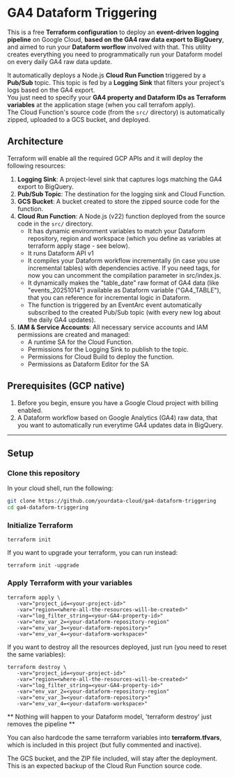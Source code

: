 # GA4 Dataform Triggering

This is a free **Terraform configuration** to deploy an **event-driven logging pipeline** on Google Cloud, **based on the GA4 raw data export to BigQuery**, and aimed to run your **Dataform worflow** involved with that.
This utility creates everything you need to programmatically run your Dataform model on every daily GA4 raw data update.

It automatically deploys a Node.js **Cloud Run Function** triggered by a **Pub/Sub** topic. This topic is fed by a **Logging Sink** that filters your project's logs based on the GA4 export.\
You just need to specify your **GA4 property and Dataform IDs as Terraform variables** at the application stage (when you call terrafom apply).\
The Cloud Function's source code (from the `src/` directory) is automatically zipped, uploaded to a GCS bucket, and deployed.

## Architecture

Terraform will enable all the required GCP APIs and it will deploy the following resources:

1.  **Logging Sink**: A project-level sink that captures logs matching the GA4 export to BigQuery.
2.  **Pub/Sub Topic**: The destination for the logging sink and Cloud Function.
3.  **GCS Bucket**: A bucket created to store the zipped source code for the function.
4.  **Cloud Run Function**: A Node.js (v22) function deployed from the source code in the `src/` directory.
    * It has dynamic environment variables to match your Dataform repository, region and workspace (which you define as variables at terraform apply stage - see below).
    * It runs Dataform API v1
    * It compiles your Dataform workflow incrementally (in case you use incremental tables) with dependencies active. If you need tags, for now you can uncomment the compilation parameter in src/index.js.
    * It dynamically makes the "table_date" raw format of GA4 data (like "events_20251014") available as Dataform variable ("GA4_TABLE"), that you can reference for incremental logic in Dataform.
    * The function is triggered by an EventArc event automatically subscribed to the created Pub/Sub topic (with every new log about the daily GA4 updates).
5.  **IAM & Service Accounts**: All necessary service accounts and IAM permissions are created and managed:
    * A runtime SA for the Cloud Function.
    * Permissions for the Logging Sink to publish to the topic.
    * Permissions for Cloud Build to deploy the function.
    * Permissions as Dataform Editor for the SA

## Prerequisites (GCP native)

1.   Before you begin, ensure you have a Google Cloud project with billing enabled.
2.   A Dataform workflow based on Google Analytics (GA4) raw data, that you want to automatically run everytime GA4 updates data in BigQuery.

---

## Setup

### Clone this repository

In your cloud shell, run the following:

```bash
git clone https://github.com/yourdata-cloud/ga4-dataform-triggering
cd ga4-dataform-triggering
```

### Initialize Terraform

```
terraform init
```

If you want to upgrade your terraform, you can run instead:

```
terraform init -upgrade
```

### Apply Terraform with your variables

```
terraform apply \
   -var="project_id=<your-project-id>"
   -var="region=<where-all-the-resources-will-be-created>"
   -var="log_filter_string=<your-GA4-property-id>"
   -var="env_var_2=<your-dataform-repository-region"
   -var="env_var_3=<your-dataform-repository>"
   -var="env_var_4=<your-dataform-workspace>"
```

If you want to destroy all the resources deployed, just run (you need to reset the same variables):

```
terraform destroy \
   -var="project_id=<your-project-id>"
   -var="region=<where-all-the-resources-will-be-created>"
   -var="log_filter_string=<your-GA4-property-id>"
   -var="env_var_2=<your-dataform-repository-region"
   -var="env_var_3=<your-dataform-repository>"
   -var="env_var_4=<your-dataform-workspace>"
```
** Nothing will happen to your Dataform model, 'terraform destroy' just removes the pipeline **

You can also hardcode the same terraform variables into **terraform.tfvars**, which is included in this project (but fully commented and inactive).

The GCS bucket, and the ZIP file included, will stay after the deployment. This is an expected backup of the Cloud Run Function source code.

